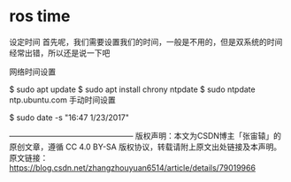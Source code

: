 # ros time

设定时间
首先呢，我们需要设置我们的时间，一般是不用的，但是双系统的时间经常出错，所以还是说一下吧

网络时间设置

$ sudo apt update
$ sudo apt install chrony ntpdate
$ sudo ntpdate ntp.ubuntu.com
手动时间设置

$ sudo date -s "16:47 1/23/2017"

————————————————
版权声明：本文为CSDN博主「张宙辕」的原创文章，遵循 CC 4.0 BY-SA 版权协议，转载请附上原文出处链接及本声明。
原文链接：https://blog.csdn.net/zhangzhouyuan6514/article/details/79019966
